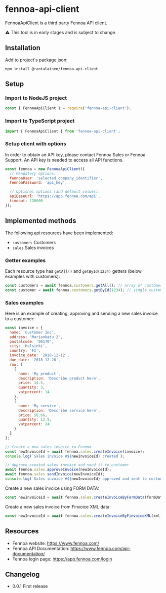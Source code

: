 # fennoa-api-client

FennoaApiClient is a third party Fennoa API client.

:warning: This tool is in early stages and is subject to change.

## Installation

Add to project's package.json:

```
npm install @rantalainen/fennoa-api-client
```

## Setup

### Import to NodeJS project

```javascript
const { FennoaApiClient } = require('fennoa-api-client');
```

### Import to TypeScript project

```javascript
import { FennoaApiClient } from 'fennoa-api-client';
```

### Setup client with options

In order to obtain an API key, please contact Fennoa Sales or Fennoa Support. An API key is needed to access all API functions.

```javascript
const fennoa = new FennoaApiClient({
  // Mandatory options:
  fennoaUser: 'selected_company_identifier',
  fennoaPassword: 'api_key',

  // Optional options (and default values):
  apiBaseUrl: 'https://app.fennoa.com/api',
  timeout: 120000
});
```

## Implemented methods

The following api resources have been implemented:

- `customers` Customers
- `sales` Sales invoices

### Getter examples

Each resource type has `getAll()` and `getById(1234)` getters (below examples with customers):

```javascript
const customers = await fennoa.customers.getAll(); // array of customers
const customer = await fennoa.customers.getById(1234); // single customer
```

### Sales examples

Here is an example of creating, approving and sending a new sales invoice to a customer:

```javascript
const invoice = {
  name: 'Customer Inc',
  address: 'Mariankatu 2',
  postalcode: '00170',
  city: 'Helsinki',
  country: 'FI',
  invoice_date: '2018-12-12',
  due_date: '2018-12-26',
  row: [
    {
      name: 'My product',
      description: 'Describe product here',
      price: 14.5,
      quantity: 3,
      vatpercent: 14
    },
    {
      name: 'My service',
      description: 'Describe service here',
      price: 56.66,
      quantity: 12.5,
      vatpercent: 24
    }
  ]
};

// Create a new sales invoice to Fennoa
const newInvoiceId = await fennoa.sales.createInvoice(invoice);
console.log(`Sales invoice #${newInvoiceId} created`);

// Approve created sales invoice and send it to customer
await fennoa.sales.approveInvoice(newInvoiceId);
await fennoa.sales.sendInvoice(newInvoiceId);
console.log(`Sales invoice #${newInvoiceId} approved and sent to customer`);
```

Create a new sales invoice using FORM DATA:

```javascript
const newInvoiceId = await fennoa.sales.createInvoiceByFormData(formData);
```

Create a new sales invoice from Finvoice XML data:

```javascript
const newInvoiceId = await fennoa.sales.createInvoiceByFinvoiceXML(xml);
```

## Resources

- Fennoa website: https://www.fennoa.com/
- Fennoa API Documentation: https://www.fennoa.com/api-documentation/
- Fennoa login page: https://app.fennoa.com/login

## Changelog

- 0.0.1 First release
